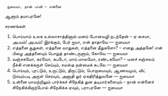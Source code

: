 

     ஐயையா, நான் பாவி – என்னை 
 ஆளும் தயாபரனே!
    
சரணங்கள்
1. பொய்யாம் உலக உல்லாசாத்தினால் மனம் 
 போனவழி நடந்தேன் – ஏ 
 சையா, அபயம்! அபயம்! இரங்கும், பேர்
 ஐயா, என் தாதாவே — ஐயையா
 2. எத்தனை சூதுகள், எத்தனை வாதுகள், 
 எத்தனை தீதுகளோ? – எனது 
 அத்தனே! என் பிழை அத்தனையும் பொறுத்
 தாண்டருளும், கோவே — ஐயையா
 3. வஞ்சகமோ, கரவோ, கபடோ, மாய் 
 மாலமோ, ரண்டகமோ? – மனச் 
 சஞ்சலம் நீக்கி எனக்கருள் செய்யும், 
 சமஸ்த நன்மைக் கடலே — ஐயையா
 4. பொய்யும், புரட்டும், உருட்டும், திருட்டும், 
 பொறாமையும், ஆணவமும், விட் 
 டுய்யும்படி அருள்  செய்யும், அனாதி ஓர்
 ஏகதிரித்துவனே — ஐயையா
 5. உன்னை யாவற்றிலும் பார்க்கச் சிநேகித் 
 துன தடியார்களையும் – நான் 
 என்னைச் சிநேகிக்கிறாற்போல் சிநேகிக்க
 ஏவும், பராபரனே — ஐயையா


